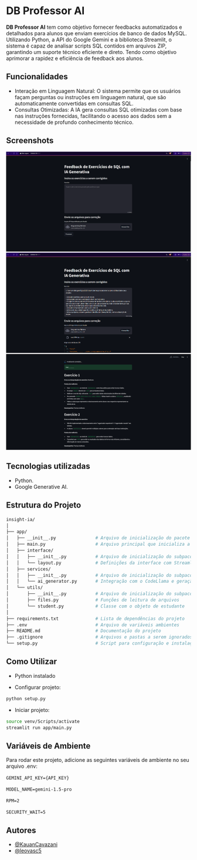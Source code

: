 # DB Professor AI

**DB Professor AI** tem como objetivo fornecer feedbacks automatizados e detalhados para alunos que enviam exercícios de banco de dados MySQL. Utilizando Python, a API do Google Gemini e a biblioteca Streamlit, o sistema é capaz de analisar scripts SQL contidos em arquivos ZIP, garantindo um suporte técnico eficiente e direto. Tendo como objetivo aprimorar a rapidez e eficiência de feedback aos alunos.

## Funcionalidades

- Interação em Linguagem Natural: O sistema permite que os usuários façam perguntas ou instruções em linguagem natural, que são automaticamente convertidas em consultas SQL.
- Consultas Otimizadas: A IA gera consultas SQL otimizadas com base nas instruções fornecidas, facilitando o acesso aos dados sem a necessidade de profundo conhecimento técnico.

## Screenshots

![Home](./assets/screenshot-home.png)
![Input](./assets/screenshot-input.png)
![Result](./assets/screenshot-result.png)
## Tecnologias utilizadas

- Python.
- Google Generative AI.


## Estrutura do Projeto

```bash
insight-ia/
│
├── app/
│   ├── __init__.py               # Arquivo de inicialização do pacote `app`
│   ├── main.py                   # Arquivo principal que inicializa a aplicação Streamlit
│   ├── interface/
│   │   ├── __init__.py           # Arquivo de inicialização do subpacote `interface`
│   │   └── layout.py             # Definições da interface com Streamlit
│   ├── services/
│   │   ├── __init__.py           # Arquivo de inicialização do subpacote `services`
│   │   └── ai_generator.py       # Integração com o CodeLlama e geração de queries
│   └── utils/
│       ├── __init__.py           # Arquivo de inicialização do subpacote `utils`
│       ├── files.py              # Funções de leitura de arquivos
│       └── student.py            # Classe com o objeto de estudante
│
├── requirements.txt              # Lista de dependências do projeto
├── .env                          # Arquivo de variáveis ambientes
├── README.md                     # Documentação do projeto
├── .gitignore                    # Arquivos e pastas a serem ignorados pelo Git
└── setup.py                      # Script para configuração e instalação do projeto
```
    
## Como Utilizar

- Python instalado

- Configurar projeto:
```bash
python setup.py
```

- Iniciar projeto:
```bash
source venv/Scripts/activate
streamlit run app/main.py
```

## Variáveis de Ambiente

Para rodar este projeto, adicione as seguintes variáveis de ambiente no seu arquivo .env:

`GEMINI_API_KEY={API_KEY}`

`MODEL_NAME=gemini-1.5-pro`

`RPM=2`

`SECURITY_WAIT=5`


## Autores

- [@KauanCavazani](https://www.github.com/KauanCavazani)
- [@leovasc5](https://www.github.com/leovasc5)

